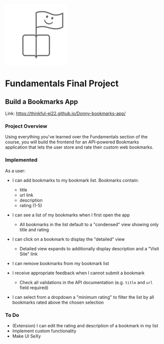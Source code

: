 <img src="assets/logo.png" width="200" height="200">

# Fundamentals Final Project
## Build a Bookmarks App

Link: https://thinkful-ei22.github.io/Donny-bookmarks-app/

### Project Overview
Using everything you've learned over the Fundamentals section of the course, you will build the frontend for an API-powered Bookmarks application that lets the user store and rate their custom web bookmarks.

###  Implemented

As a user:
* I can add bookmarks to my bookmark list. Bookmarks contain:
  * title
  * url link
  * description
  * rating (1-5)

* I can see a list of my bookmarks when I first open the app
  * All bookmarks in the list default to a "condensed" view showing only title and rating

* I can click on a bookmark to display the "detailed" view
  * Detailed view expands to additionally display description and a "Visit Site" link

* I can remove bookmarks from my bookmark list

* I receive appropriate feedback when I cannot submit a bookmark
  * Check all validations in the API documentation (e.g. `title` and `url` field required)

* I can select from a dropdown a "minimum rating" to filter the list by all bookmarks rated above the chosen selection

### To Do

* (Extension) I can edit the rating and description of a bookmark in my list
* Implement custom functionality
* Make UI SeXy



